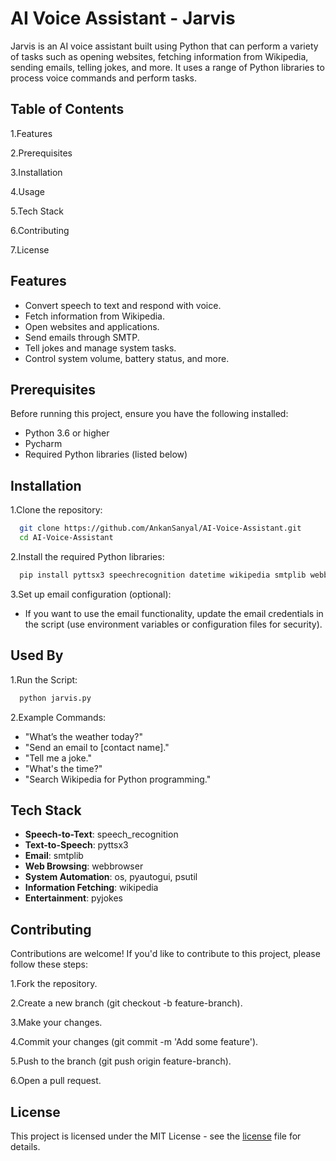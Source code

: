 
# AI Voice Assistant - Jarvis

Jarvis is an AI voice assistant built using Python that can perform a variety of tasks such as opening websites, fetching information from Wikipedia, sending emails, telling jokes, and more. It uses a range of Python libraries to process voice commands and perform tasks.


## Table of Contents

1.Features

2.Prerequisites

3.Installation

4.Usage

5.Tech Stack

6.Contributing

7.License
## Features

- Convert speech to text and respond with voice.
- Fetch information from Wikipedia.
- Open websites and applications.
- Send emails through SMTP.
- Tell jokes and manage system tasks.
- Control system volume, battery status, and more.


## Prerequisites

Before running this project, ensure you have the following installed:

- Python 3.6 or higher
- Pycharm
- Required Python libraries (listed below)
## Installation

1.Clone the repository:

```bash
  git clone https://github.com/AnkanSanyal/AI-Voice-Assistant.git
  cd AI-Voice-Assistant

```

2.Install the required Python libraries:

```bash
  pip install pyttsx3 speechrecognition datetime wikipedia smtplib webbrowser os pyautogui psutil pyjokes


```

3.Set up email configuration (optional):
- If you want to use the email functionality, update the email credentials in the script (use environment variables or configuration files for security).
## Used By
1.Run the Script:
```bash
  python jarvis.py
```
2.Example Commands:

- "What’s the weather today?"
- "Send an email to [contact name]."
- "Tell me a joke."
- "What's the time?"
- "Search Wikipedia for Python programming."



## Tech Stack

- **Speech-to-Text**: speech_recognition
- **Text-to-Speech**: pyttsx3
- **Email**: smtplib
- **Web Browsing**: webbrowser
- **System Automation**: os, pyautogui, psutil
- **Information Fetching**: wikipedia
- **Entertainment**: pyjokes


## Contributing

Contributions are welcome! If you'd like to contribute to this project, please follow these steps:

1.Fork the repository.

2.Create a new branch (git checkout -b feature-branch).

3.Make your changes.

4.Commit your changes (git commit -m 'Add some feature').

5.Push to the branch (git push origin feature-branch).

6.Open a pull request.


## License

This project is licensed under the MIT License - see the [license](https://choosealicense.com/licenses/mit/) file for details.

